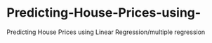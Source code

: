 # Predicting-House-Prices-using-
Predicting House Prices using Linear Regression/multiple regression 
